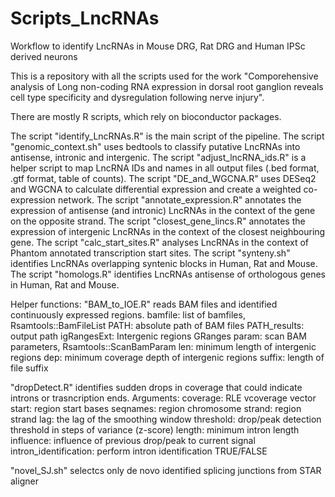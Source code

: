 # Scripts_LncRNAs
Workflow to identify LncRNAs in Mouse DRG, Rat DRG and Human IPSc derived neurons

This is a repository with all the scripts used for the work "Comporehensive analysis of Long non-coding RNA expression in dorsal root ganglion reveals cell type specificity and dysregulation following nerve injury".

There are mostly R scripts, which rely on bioconductor packages.

The script "identify_LncRNAs.R" is the main script of the pipeline.
The script "genomic_context.sh" uses bedtools to classify putative LncRNAs into antisense, intronic and intergenic.
The script "adjust_lncRNA_ids.R" is a helper script to map LncRNA IDs and names in all output files (.bed format, .gtf format, table of counts).
The script "DE_and_WGCNA.R" uses DESeq2 and WGCNA to calculate differential expression and create a weighted co-expression network.
The script "annotate_expression.R" annotates the expression of antisense (and intronic) LncRNAs in the context of the gene on the opposite strand.
The script "closest_gene_lincs.R" annotates the expression of intergenic LncRNAs in the context of the closest neighbouring gene.
The script "calc_start_sites.R" analyses LncRNAs in the context of Phantom annotated transcription start sites.
The script "synteny.sh" identifies LncRNAs overlapping syntenic blocks in Human, Rat and Mouse.
The script "homologs.R" identifies LncRNAs antisense of orthologous genes in Human, Rat and Mouse.

Helper functions:
"BAM_to_IOE.R" reads BAM files and identified continuously expressed regions.
bamfile: list of bamfiles, Rsamtools::BamFileList
PATH: absolute path of BAM files
PATH_results: output path
igRangesExt: Intergenic regions GRanges
param: scan BAM parameters, Rsamtools::ScanBamParam
len: minimum length of intergenic regions
dep: minimum coverage depth of intergenic regions
suffix: length of file suffix

"dropDetect.R" identifies sudden drops in coverage that could indicate introns or trasncription ends.
Arguments:
coverage: RLE vcoverage vector
start: region start bases
seqnames: region chromosome
strand: region strand
lag: the lag of the smoothing window
threshold: drop/peak detection threshold in steps of variance (z-score)
length: minimum intron length
influence: influence of previous drop/peak to current signal
intron_identification: perform intron identification TRUE/FALSE

"novel_SJ.sh" selectcs only de novo identified splicing junctions from STAR aligner
